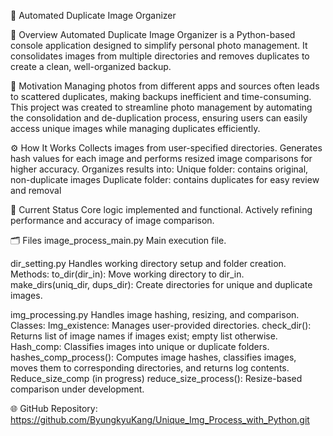 📸 Automated Duplicate Image Organizer

📌 Overview
Automated Duplicate Image Organizer is a Python-based console application designed to simplify personal photo management. It consolidates images from multiple directories and removes duplicates to create a clean, well-organized backup.

🎯 Motivation
Managing photos from different apps and sources often leads to scattered duplicates, making backups inefficient and time-consuming. This project was created to streamline photo management by automating the consolidation and de-duplication process, ensuring users can easily access unique images while managing duplicates efficiently.

⚙️ How It Works
Collects images from user-specified directories.
Generates hash values for each image and performs resized image comparisons for higher accuracy.
Organizes results into:
Unique folder: contains original, non-duplicate images
Duplicate folder: contains duplicates for easy review and removal

🔧 Current Status
Core logic implemented and functional.
Actively refining performance and accuracy of image comparison.

🗂 Files
image_process_main.py
    Main execution file.

dir_setting.py
    Handles working directory setup and folder creation.
    Methods:
        to_dir(dir_in): Move working directory to dir_in.
        make_dirs(uniq_dir, dups_dir): Create directories for unique and duplicate images.

img_processing.py
    Handles image hashing, resizing, and comparison.
    Classes:
        Img_existence: Manages user-provided directories.
            check_dir(): Returns list of image names if images exist; empty list otherwise.
        Hash_comp: Classifies images into unique or duplicate folders.
            hashes_comp_process(): Computes image hashes, classifies images, moves them to corresponding directories, and returns log contents.
        Reduce_size_comp (in progress)
            reduce_size_process(): Resize-based comparison under development.

🌐 GitHub Repository:
    https://github.com/ByungkyuKang/Unique_Img_Process_with_Python.git